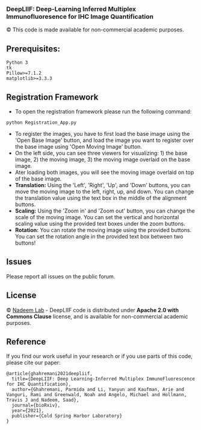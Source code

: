 ### DeepLIIF: Deep-Learning Inferred Multiplex Immunofluoresence for IHC Image Quantification

© This code is made available for non-commercial academic purposes.

## Prerequisites:
```del
Python 3
tk
Pillow>=7.1.2
matplotlib>=3.3.3
```
## Registration Framework
* To open the registration framework please run the following command:
```
python Registration_App.py
```

* To register the images, you have to first load the base image using the 'Open Base Image' button, and load the image you want to register over the base image using 'Open Moving Image' button.
* On the left side, you can see three viewers for visualizing: 1) the base image, 2) the moving image, 3) the moving image overlaid on the base image.
* Ater loading both images, you will see the moving image overlaid on top of the base image.
* **Translation:** Using the 'Left', 'Right', 'Up', and 'Down' buttons, you can move the moving image to the left, right, up, and down. You can change the translation value using the text box in the middle of the alignment buttons.
* **Scaling:** Using the 'Zoom in' and 'Zoom out' button, you can change the scale of the moving image. You can set the vertical and horizontal scaling value using the provided text boxes under the zoom buttons.
* **Rotation:** You can rotate the moving image using the provided buttons. You can set the rotation angle in the provided text box between two buttons!


## Issues
Please report all issues on the public forum.

## License
© [Nadeem Lab](https://nadeemlab.org/) - DeepLIIF code is distributed under **Apache 2.0 with Commons Clause** license, and is available for non-commercial academic purposes. 

## Reference
If you find our work useful in your research or if you use parts of this code, please cite our paper:
```
@article{ghahremani2021deepliif,
  title={DeepLIIF: Deep Learning-Inferred Multiplex ImmunoFluorescence for IHC Quantification},
  author={Ghahremani, Parmida and Li, Yanyun and Kaufman, Arie and Vanguri, Rami and Greenwald, Noah and Angelo, Michael and Hollmann, Travis J and Nadeem, Saad},
  journal={bioRxiv},
  year={2021},
  publisher={Cold Spring Harbor Laboratory}
}
```

